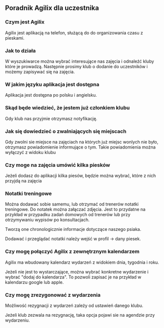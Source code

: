 ## Poradnik Agilix dla uczestnika

### Czym jest Agilix
Agilix jest aplikacją na telefon, służącą do do organizowania czasu z pieskami.

### Jak to działa
W wyszukiwarce można wybrać interesujące nas zajęcia i odnaleźć kluby które je prowadzą. 
Następnie prosimy klub o dodanie do uczestników i możemy zapisywać się na zajęcia.

### W jakim języku aplikacja jest dostępna
Aplikacja jest dostępna po polsku i angielsku.

### Skąd będe wiedzieć, że jestem już członkiem klubu
Gdy klub nas przyjmie otrzymasz notyfikację.

### Jak się dowiedzieć o zwalniających się miejscach
Gdy zwolni sie miejsce na zajęciach na których już miejsc wonlych nie było, otrzymasz powiadomienie informujące o tym. Takie powiadomienia można wyłączyć z widoku klubu

### Czy moge na zajęcia umówić kilka piesków
Jeżeli dodasz do aplikacji kilka piesów, będzie można wybrać, które z nich przyjdą na zajęcia

### Notatki treningowe
Można dodawać sobie samemu, lub otrzymać od trenerów notatki treningowe. Do notatek można załączać zdjęcia. Jest to przydatne na przykład w przypadku zadań domowych od trenerów lub przy otrzymywaniu wypisów po konsultacjach.

Tworzą one chronologicznie informacje dotyczące naszego psiaka. 

Dodawać i przeglądać notatki należy wejść w profil -> dany piesek.

### Czy mogę połączyć Agilix z zewnętrznym kalendarzem
Agilix ma wbudowany kalendarz wydarzeń z widokiem dnia, tygodnia i roku. 

Jeżeli nie jest to wystarczające, można wybrać konkretne wydarzenie i wybrać "dodaj do kalendarza". To pozwoli zapisać je na przykład w kalendarzu google lub apple.

### Czy mogę zrezygonować z wydarzenia
Możliwość rezygnacji z wydarzeń zależy od ustawień danego klubu.

Jeżeli klub zezwala na rezygnację, taka opcja pojawi sie na agendzie przy wydarzeniu.

